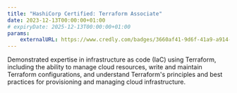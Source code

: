 ```yaml
---
title: "HashiCorp Certified: Terraform Associate"
date: 2023-12-13T00:00:00+01:00
# expiryDate: 2025-12-13T00:00:00+01:00
params:
    externalURL: https://www.credly.com/badges/3660af41-9d6f-41a9-a914-f005035f4a24
---
```


Demonstrated expertise in infrastructure as code (IaC) using Terraform, including the ability to manage cloud resources, write and maintain Terraform configurations, and understand Terraform's principles and best practices for provisioning and managing cloud infrastructure.
